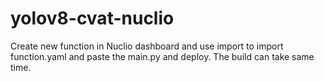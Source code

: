 # yolov8-cvat-nuclio

Create new function in Nuclio dashboard and use import to import function.yaml and paste the main.py and deploy. The build can take same time.
